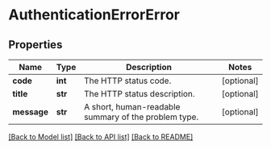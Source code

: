 # AuthenticationErrorError

## Properties
Name | Type | Description | Notes
------------ | ------------- | ------------- | -------------
**code** | **int** | The HTTP status code. | [optional] 
**title** | **str** | The HTTP status description. | [optional] 
**message** | **str** | A short, human-readable summary of the problem type. | [optional] 

[[Back to Model list]](../README.md#documentation-for-models) [[Back to API list]](../README.md#documentation-for-api-endpoints) [[Back to README]](../README.md)


